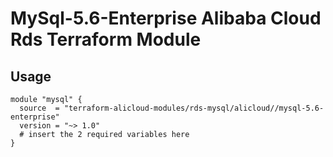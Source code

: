 # MySql-5.6-Enterprise Alibaba Cloud Rds Terraform Module

## Usage

```hcl
module "mysql" {
  source  = "terraform-alicloud-modules/rds-mysql/alicloud//mysql-5.6-enterprise"
  version = "~> 1.0"
  # insert the 2 required variables here
}
```

<!-- BEGINNING OF PRE-COMMIT-TERRAFORM DOCS HOOK -->
<!-- END OF PRE-COMMIT-TERRAFORM DOCS HOOK -->